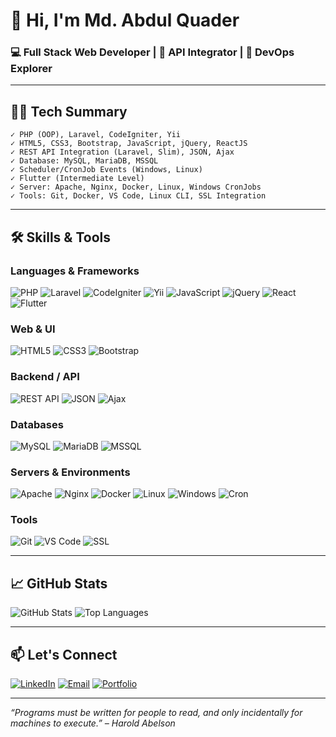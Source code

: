 
# 👋 Hi, I'm Md. Abdul Quader

### 💻 Full Stack Web Developer | 🔁 API Integrator | 🚀 DevOps Explorer

---

## 🧑‍💻 Tech Summary

```
✓ PHP (OOP), Laravel, CodeIgniter, Yii  
✓ HTML5, CSS3, Bootstrap, JavaScript, jQuery, ReactJS  
✓ REST API Integration (Laravel, Slim), JSON, Ajax  
✓ Database: MySQL, MariaDB, MSSQL  
✓ Scheduler/CronJob Events (Windows, Linux)  
✓ Flutter (Intermediate Level)  
✓ Server: Apache, Nginx, Docker, Linux, Windows CronJobs  
✓ Tools: Git, Docker, VS Code, Linux CLI, SSL Integration  
```

---

## 🛠️ Skills & Tools

### Languages & Frameworks  
![PHP](https://img.shields.io/badge/PHP-777BB4?logo=php&logoColor=fff&style=flat)
![Laravel](https://img.shields.io/badge/Laravel-FF2D20?logo=laravel&logoColor=fff&style=flat)
![CodeIgniter](https://img.shields.io/badge/CodeIgniter-EF4223?logo=codeigniter&logoColor=fff&style=flat)
![Yii](https://img.shields.io/badge/Yii-8DC63F?logo=yii&logoColor=fff&style=flat)
![JavaScript](https://img.shields.io/badge/JavaScript-F7DF1E?logo=javascript&logoColor=000&style=flat)
![jQuery](https://img.shields.io/badge/jQuery-0769AD?logo=jquery&logoColor=fff&style=flat)
![React](https://img.shields.io/badge/React-61DAFB?logo=react&logoColor=000&style=flat)
![Flutter](https://img.shields.io/badge/Flutter-02569B?logo=flutter&logoColor=white&style=flat)

### Web & UI
![HTML5](https://img.shields.io/badge/HTML5-E34F26?logo=html5&logoColor=fff&style=flat)
![CSS3](https://img.shields.io/badge/CSS3-1572B6?logo=css3&logoColor=fff&style=flat)
![Bootstrap](https://img.shields.io/badge/Bootstrap-563D7C?logo=bootstrap&logoColor=fff&style=flat)

### Backend / API
![REST API](https://img.shields.io/badge/REST%20API-005571?style=flat)
![JSON](https://img.shields.io/badge/JSON-000000?logo=json&logoColor=white&style=flat)
![Ajax](https://img.shields.io/badge/Ajax-007FFF?style=flat)

### Databases
![MySQL](https://img.shields.io/badge/MySQL-4479A1?logo=mysql&logoColor=fff&style=flat)
![MariaDB](https://img.shields.io/badge/MariaDB-003545?logo=mariadb&logoColor=fff&style=flat)
![MSSQL](https://img.shields.io/badge/MSSQL-CC2927?logo=microsoft-sql-server&logoColor=fff&style=flat)

### Servers & Environments
![Apache](https://img.shields.io/badge/Apache-D22128?logo=apache&logoColor=fff&style=flat)
![Nginx](https://img.shields.io/badge/Nginx-009639?logo=nginx&logoColor=fff&style=flat)
![Docker](https://img.shields.io/badge/Docker-2496ED?logo=docker&logoColor=fff&style=flat)
![Linux](https://img.shields.io/badge/Linux-FCC624?logo=linux&logoColor=000&style=flat)
![Windows](https://img.shields.io/badge/Windows-0078D6?logo=windows&logoColor=fff&style=flat)
![Cron](https://img.shields.io/badge/Cron%20Jobs-000000?style=flat&logo=clockify)

### Tools
![Git](https://img.shields.io/badge/Git-F05032?logo=git&logoColor=fff&style=flat)
![VS Code](https://img.shields.io/badge/VS%20Code-007ACC?logo=visual-studio-code&logoColor=fff&style=flat)
![SSL](https://img.shields.io/badge/SSL%20Integration-008000?style=flat)

---

## 📈 GitHub Stats

![GitHub Stats](https://github-readme-stats.vercel.app/api?username=salmanquadercse&show_icons=true&theme=tokyonight)
![Top Languages](https://github-readme-stats.vercel.app/api/top-langs/?username=salmanquadercse&layout=compact&theme=tokyonight)

---

## 📫 Let's Connect

[![LinkedIn](https://img.shields.io/badge/LinkedIn-0A66C2?logo=linkedin&logoColor=fff&style=flat)](https://linkedin.com/in/abdulquader1995)
[![Email](https://img.shields.io/badge/Email-D14836?logo=gmail&logoColor=fff&style=flat)](mailto:salmanquadercse@gmail.com)
[![Portfolio](https://img.shields.io/badge/Portfolio-000000?logo=firefox&logoColor=fff&style=flat)](https://squadercse.com)

---

_“Programs must be written for people to read, and only incidentally for machines to execute.” – Harold Abelson_

